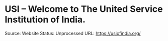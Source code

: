 # USI – Welcome to The United Service Institution of India.

Source: Website
Status: Unprocessed
URL: https://usiofindia.org/